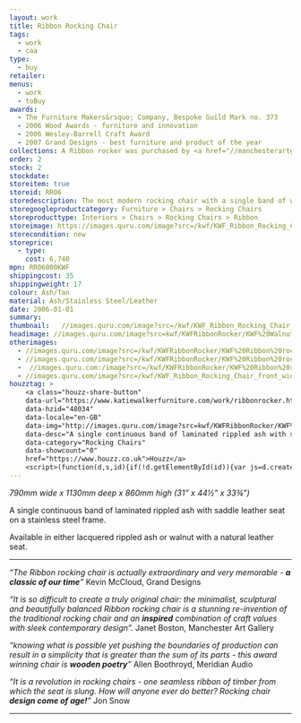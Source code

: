 ```yaml
---
layout: work
title: Ribbon Rocking Chair
tags:
  - work
  - caa
type:
  - buy
retailer:
menus:
  - work
  - toBuy
awards:
  - The Furniture Makers&rsquo; Company, Bespoke Guild Mark no. 373
  - 2006 Wood Awards - furniture and innovation
  - 2006 Wesley-Barrell Craft Award
  - 2007 Grand Designs - best furniture and product of the year
collections: A Ribbon rocker was purchased by <a href="//manchesterartgallery.org/" alt="Manchester Museum of Modern Art">Manchester Museum of Modern Art</a> for their permanent collection.
order: 2
stock: 2
stockdate:
storeitem: true
storeid: RR06
storedescription: The most modern rocking chair with a single band of wood, a high quality saddle leather seat and stainless steel frame
storegoogleproductcategory: Furniture > Chairs > Rocking Chairs
storeproducttype: Interiors > Chairs > Rocking Chairs > Ribbon
storeimage: https://images.quru.com/image?src=/kwf/KWF_Ribbon_Rocking_Chair_front_wide_on_white.jpg&fill=%23ffffff&left=0.22375&top=0.1&right=0.794&bottom=0.957&format=jpg&strip=1
storecondition: new
storeprice: 
  - type: 
    cost: 6,740
mpn: RR06000KWF
shippingcost: 35
shippingweight: 17
colour: Ash/Tan
material: Ash/Stainless Steel/Leather
date: 2006-01-01
summary:
thumbnail:   //images.quru.com/image?src=/kwf/KWF_Ribbon_Rocking_Chair_side_on_white.jpg&width=175&height=175&fill=%23ffffff&left=0.07428571428571429&top=0.06285714285714286&right=0.9142857142857143&bottom=0.9257142857142857&format=jpg&strip=1
headimage: //images.quru.com/image?src=kwf/KWFRibbonRocker/KWF%20Walnut%20Ribbon%20front%2034.jpeg&right=0.87813&left=0.10625
otherimages:
  - //images.quru.com/image?src=/kwf/KWFRibbonRocker/KWF%20Ribbon%20rocking%20chair%20back.tif&left=0.03&top=0.133&right=0.97&bottom=0.75&format=jpg&strip=1
  - //images.quru.com/image?src=/kwf/KWFRibbonRocker/KWF%20Ribbon%20rocking%20chair%20front%20on.tif&top=0.16&bottom=0.82&format=jpg&strip=1
  -  //images.quru.com:/image?src=/kwf/KWFRibbonRocker/KWF%20Ribbon%20rocking%20chair%20side.tif&left=0.1&right=0.9&fill=auto&format=jpg&strip=1
  - //images.quru.com/image?src=/kwf/KWF_Ribbon_Rocking_Chair_front_wide_on_white.jpg&fill=%23ffffff&left=0.22375&top=0.1&right=0.794&bottom=0.957&format=jpg&strip=1
houzztag: >
    <a class="houzz-share-button" 
    data-url="https://www.katiewalkerfurniture.com/work/ribbonrocker.html" 
    data-hzid="48034" 
    data-locale="en-GB"
    data-img="http://images.quru.com/image?src=kwf/KWFRibbonRocker/KWF%20Walnut%20Ribbon%20front%2034.jpeg&right=0.87813&left=0.10625&width=342" data-title="Katie Walker's Ribbon Rocking Chair" 
    data-desc="A single continuous band of laminated rippled ash with saddle leather seat on a stainless steel frame. \n\nThe ultimate rocking chair..." 
    data-category="Rocking Chairs" 
    data-showcount="0" 
    href="https://www.houzz.co.uk">Houzz</a>
    <script>(function(d,s,id){if(!d.getElementById(id)){var js=d.createElement(s);js.id=id;js.async=true;js.src="//www.houzz.co.uk/js/widgets.js?"+(new Date().getTime());var ss=d.getElementsByTagName(s)[0];ss.parentNode.insertBefore(js,ss);}})(document,"script","houzzwidget-js");</script>
---
```

_790mm wide x 1130mm deep x 860mm high (31&rdquo; x 44&frac12;&rdquo; x 33&frac34;&rdquo;)_

A single continuous band of laminated rippled ash with saddle leather seat on a stainless steel frame.

Available in either lacquered rippled ash or walnut with a natural leather seat.

---

*&ldquo;The Ribbon rocking chair is actually extraordinary and very memorable - __a classic of our time__&rdquo;*
Kevin McCloud, Grand Designs

*&ldquo;It is so difficult to create a truly original chair: the minimalist, sculptural and beautifully balanced Ribbon rocking chair is a stunning re-invention of the traditional rocking chair and an __inspired__ combination of craft values with sleek contemporary design&rdquo;.* 
Janet Boston, Manchester Art Gallery

*&ldquo;knowing what is possible yet pushing the boundaries of production can result in a simplicity that is greater than the sum of its parts - this award winning chair is __wooden poetry__&rdquo;* 
Allen Boothroyd, Meridian Audio

*&ldquo;It is a revolution in rocking chairs - one seamless ribbon of timber from which the seat is slung. How will anyone ever do better? Rocking chair __design come of age!__&rdquo;* 
Jon Snow

---
